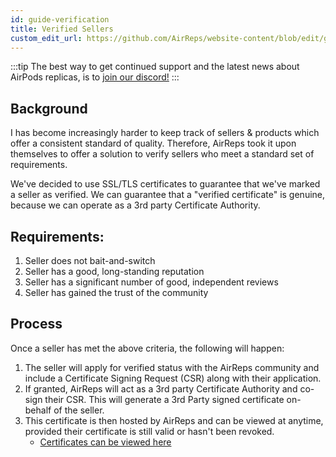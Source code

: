 ```yaml
---
id: guide-verification
title: Verified Sellers
custom_edit_url: https://github.com/AirReps/website-content/blob/edit/guide-verification.md
---
```


:::tip
The best way to get continued support and the latest news about AirPods
replicas, is to [join our discord!](https://airreps.link/discord)
:::

## Background
I has become increasingly harder to keep track of sellers & products which offer a consistent standard of quality. Therefore, AirReps took it upon themselves to offer a solution to verify sellers who meet a standard set of requirements.

We've decided to use SSL/TLS certificates to guarantee that we've marked a seller as verified. We can guarantee that a "verified certificate" is genuine, because we can operate as a 3rd party Certificate Authority.

## Requirements:
1. Seller does not bait-and-switch
1. Seller has a good, long-standing reputation
1. Seller has a significant number of good, independent reviews
1. Seller has gained the trust of the community

## Process
Once a seller has met the above criteria, the following will happen:

1. The seller will apply for verified status with the AirReps community and include a Certificate Signing Request (CSR) along with their application.
1. If granted, AirReps will act as a 3rd party Certificate Authority and co-sign their CSR. This will generate a 3rd Party signed certificate on-behalf of the seller.
1. This certificate is then hosted by AirReps and can be viewed at anytime, provided their certificate is still valid or hasn't been revoked.
    * [Certificates can be viewed here](https://docs.airreps.info/verification/search)